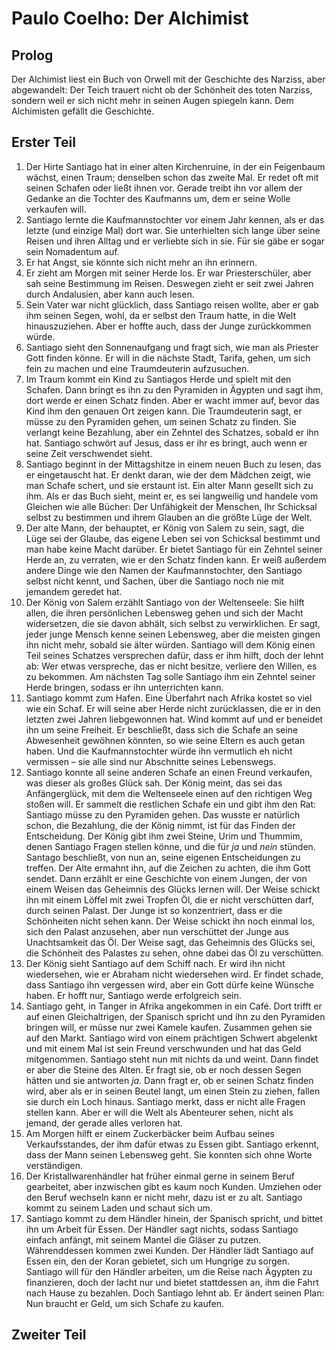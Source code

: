 # Paulo Coelho: Der Alchimist

## Prolog

Der Alchimist liest ein Buch von Orwell mit der Geschichte des Narziss, aber abgewandelt: Der Teich trauert nicht ob der Schönheit des toten Narziss, sondern weil er sich nicht mehr in seinen Augen spiegeln kann. Dem Alchimisten gefällt die Geschichte.

## Erster Teil

1. Der Hirte Santiago hat in einer alten Kirchenruine, in der ein Feigenbaum wächst, einen Traum; denselben schon das zweite Mal. Er redet oft mit seinen Schafen oder ließt ihnen vor. Gerade treibt ihn vor allem der Gedanke an die Tochter des Kaufmanns um, dem er seine Wolle verkaufen will.
2. Santiago lernte die Kaufmannstochter vor einem Jahr kennen, als er das letzte (und einzige Mal) dort war. Sie unterhielten sich lange über seine Reisen und ihren Alltag und er verliebte sich in sie. Für sie gäbe er sogar sein Nomadentum auf.
3.  Er hat Angst, sie könnte sich nicht mehr an ihn erinnern.
4. Er zieht am Morgen mit seiner Herde los. Er war Priesterschüler, aber sah seine Bestimmung im Reisen. Deswegen zieht er seit zwei Jahren durch Andalusien, aber kann auch lesen.
5. Sein Vater war nicht glücklich, dass Santiago reisen wollte, aber er gab ihm seinen Segen, wohl, da er selbst den Traum hatte, in die Welt hinauszuziehen. Aber er hoffte auch, dass der Junge zurückkommen würde.
6. Santiago sieht den Sonnenaufgang und fragt sich, wie man als Priester Gott finden könne. Er will in die nächste Stadt, Tarifa, gehen, um sich fein zu machen und eine Traumdeuterin aufzusuchen.
7. Im Traum kommt ein Kind zu Santiagos Herde und spielt mit den Schafen. Dann bringt es ihn zu den Pyramiden in Ägypten und sagt ihm, dort werde er einen Schatz finden. Aber er wacht immer auf, bevor das Kind ihm den genauen Ort zeigen kann.
   Die Traumdeuterin sagt, er müsse zu den Pyramiden gehen, um seinen Schatz zu finden. Sie verlangt keine Bezahlung, aber ein Zehntel des Schatzes, sobald er ihn hat. Santiago schwört auf Jesus, dass er ihr es bringt, auch wenn er seine Zeit verschwendet sieht.
8. Santiago beginnt in der Mittagshitze in einem neuen Buch zu lesen, das er eingetauscht hat. Er denkt daran, wie der dem Mädchen zeigt, wie man Schafe schert, und sie erstaunt ist. Ein alter Mann gesellt sich zu ihm. Als er das Buch sieht, meint er, es sei langweilig und handele  vom Gleichen wie alle Bücher: Der Unfähigkeit der Menschen, Ihr Schicksal selbst zu bestimmen und ihrem Glauben an die größte Lüge der Welt.
9.  Der alte Mann, der behauptet, er König von Salem zu sein, sagt, die Lüge sei der Glaube, das eigene Leben sei von Schicksal bestimmt und man habe keine Macht darüber. Er bietet Santiago für ein Zehntel seiner Herde an, zu verraten, wie er den Schatz finden kann. Er weiß außerdem andere Dinge wie den Namen der Kaufmannstochter, den Santiago selbst nicht kennt, und Sachen, über die Santiago noch nie mit jemandem geredet hat.
10. Der König von Salem erzählt Santiago von der Weltenseele: Sie hilft allen, die ihren persönlichen Lebensweg gehen und sich der Macht widersetzen, die sie davon abhält, sich selbst zu verwirklichen. Er sagt, jeder junge Mensch kenne seinen Lebensweg, aber die meisten gingen ihn nicht mehr, sobald sie älter würden. Santiago will dem König einen Teil seines Schatzes versprechen dafür, dass er ihm hilft, doch der lehnt ab: Wer etwas verspreche, das er nicht besitze, verliere den Willen, es zu bekommen. Am nächsten Tag solle Santiago ihm ein Zehntel seiner Herde bringen, sodass er ihn unterrichten kann.
11. Santiago kommt zum Hafen. Eine Überfahrt nach Afrika kostet so viel wie ein Schaf. Er will seine aber Herde nicht zurücklassen, die er in den letzten zwei Jahren liebgewonnen hat. Wind kommt auf und er beneidet ihn um seine Freiheit. Er beschließt, dass sich die Schafe an seine Abwesenheit gewöhnen könnten, so wie seine Eltern es auch getan haben. Und die Kaufmannstochter würde ihn vermutlich eh nicht vermissen – sie alle sind nur Abschnitte seines Lebenswegs.
12. Santiago konnte all seine anderen Schafe an einen Freund verkaufen, was dieser als großes Glück sah. Der König meint, das sei das Anfängerglück, mit dem die Weltenseele einen auf den richtigen Weg stoßen will. Er sammelt die restlichen Schafe ein und gibt ihm den Rat: Santiago müsse zu den Pyramiden gehen. Das wusste er natürlich schon, die Bezahlung, die der König nimmt, ist für das Finden der Entscheidung. Der König gibt ihm zwei Steine, Urim und Thummim, denen Santiago Fragen stellen könne, und die für _ja_ und _nein_ stünden. Santago beschließt, von nun an, seine eigenen Entscheidungen zu treffen. Der Alte ermahnt ihn, auf die Zeichen zu achten, die ihm Gott sendet. Dann erzählt er eine Geschichte von einem Jungen, der von einem Weisen das Geheimnis des Glücks lernen will. Der Weise schickt ihn mit einem Löffel mit zwei Tropfen Öl, die er nicht verschütten darf, durch seinen Palast.  Der Junge ist so konzentriert, dass er die Schönheiten nicht sehen kann. Der Weise schickt ihn noch einmal los, sich den Palast anzusehen, aber nun verschüttet der Junge aus Unachtsamkeit das Öl. Der Weise sagt, das Geheimnis des Glücks sei, die Schönheit des Palastes zu sehen, ohne dabei das Öl zu verschütten.
13. Der König sieht Santiago auf dem Schiff nach. Er wird ihn nicht wiedersehen, wie er Abraham nicht wiedersehen wird. Er findet schade, dass Santiago ihn vergessen wird, aber ein Gott dürfe keine Wünsche haben. Er hofft nur, Santiago werde erfolgreich sein.
14. Santiago geht, in Tanger in Afrika angekommen in ein Café. Dort trifft er auf einen Gleichaltrigen, der Spanisch spricht und ihn zu den Pyramiden bringen will, er müsse nur zwei Kamele kaufen. Zusammen gehen sie auf den Markt. Santiago wird von einem prächtigen Schwert abgelenkt und mit einem Mal ist sein Freund verschwunden und hat das Geld mitgenommen. Santiago steht nun mit nichts da und weint. Dann findet er aber die Steine des Alten. Er fragt sie, ob er noch dessen Segen hätten und sie antworten _ja_. Dann fragt er, ob er seinen Schatz finden wird, aber als er in seinen Beutel langt, um einen Stein zu ziehen, fallen sie durch ein Loch hinaus. Santiago merkt, dass er nicht alle Fragen stellen kann. Aber er will die Welt als Abenteurer sehen, nicht als jemand, der gerade alles verloren hat.
15.  Am Morgen hilft er einem Zuckerbäcker beim Aufbau seines Verkaufsstandes, der ihm dafür etwas zu Essen gibt. Santiago erkennt, dass der Mann seinen Lebensweg geht. Sie konnten sich ohne Worte verständigen.
16. Der Kristallwarenhändler hat früher einmal gerne in seinem Beruf gearbeitet, aber inzwischen gibt es kaum noch Kunden. Umziehen oder den Beruf wechseln kann er nicht mehr, dazu ist er zu alt. Santiago kommt zu seinem Laden und schaut sich um.
17. Santiago kommt zu dem Händler hinein, der Spanisch spricht, und bittet ihn um Arbeit für Essen. Der Händler sagt nichts, sodass Santiago einfach anfängt, mit seinem Mantel die Gläser zu putzen. Währenddessen kommen zwei Kunden. Der Händler lädt Santiago auf Essen ein, den der Koran gebietet, sich um Hungrige zu sorgen. Santiago will für den Händler arbeiten, um die Reise nach Ägypten zu finanzieren, doch der lacht nur und bietet stattdessen an, ihm die Fahrt nach Hause zu bezahlen. Doch Santiago lehnt ab. Er ändert seinen Plan: Nun braucht er Geld, um sich Schafe zu kaufen.

## Zweiter Teil



